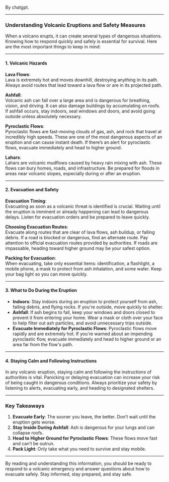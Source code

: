 By chatgpt.

---

### **Understanding Volcanic Eruptions and Safety Measures**

When a volcano erupts, it can create several types of dangerous situations. Knowing how to respond quickly and safely is essential for survival. Here are the most important things to keep in mind:

---

#### **1. Volcanic Hazards**

**Lava Flows**:  
Lava is extremely hot and moves downhill, destroying anything in its path. Always avoid routes that lead toward a lava flow or are in its projected path.

**Ashfall**:  
Volcanic ash can fall over a large area and is dangerous for breathing, vision, and driving. It can also damage buildings by accumulating on roofs. If ashfall occurs, stay indoors, seal windows and doors, and avoid going outside unless absolutely necessary.

**Pyroclastic Flows**:  
Pyroclastic flows are fast-moving clouds of gas, ash, and rock that travel at incredibly high speeds. These are one of the most dangerous aspects of an eruption and can cause instant death. If there’s an alert for pyroclastic flows, evacuate immediately and head to higher ground.

**Lahars**:  
Lahars are volcanic mudflows caused by heavy rain mixing with ash. These flows can bury homes, roads, and infrastructure. Be prepared for floods in areas near volcanic slopes, especially during or after an eruption.

---

#### **2. Evacuation and Safety**

**Evacuation Timing**:  
Evacuating as soon as a volcanic threat is identified is crucial. Waiting until the eruption is imminent or already happening can lead to dangerous delays. Listen for evacuation orders and be prepared to leave quickly.

**Choosing Evacuation Routes**:  
Evacuate along routes that are clear of lava flows, ash buildup, or falling debris. If a road is blocked or dangerous, find an alternate route. Pay attention to official evacuation routes provided by authorities. If roads are impassable, heading toward higher ground may be your safest option.

**Packing for Evacuation**:  
When evacuating, take only essential items: identification, a flashlight, a mobile phone, a mask to protect from ash inhalation, and some water. Keep your bag light so you can move quickly.

---

#### **3. What to Do During the Eruption**

- **Indoors**: Stay indoors during an eruption to protect yourself from ash, falling debris, and flying rocks. If you're outside, move quickly to shelter.
- **Ashfall**: If ash begins to fall, keep your windows and doors closed to prevent it from entering your home. Wear a mask or cloth over your face to help filter out ash particles, and avoid unnecessary trips outside.
- **Evacuate Immediately for Pyroclastic Flows**: Pyroclastic flows move rapidly and are extremely hot. If you're warned about an impending pyroclastic flow, evacuate immediately and head to higher ground or an area far from the flow's path.

---

#### **4. Staying Calm and Following Instructions**

In any volcanic eruption, staying calm and following the instructions of authorities is vital. Panicking or delaying evacuation can increase your risk of being caught in dangerous conditions. Always prioritize your safety by listening to alerts, evacuating early, and heading to designated shelters.

---

### **Key Takeaways**  
1. **Evacuate Early**: The sooner you leave, the better. Don’t wait until the eruption gets worse.
2. **Stay Inside During Ashfall**: Ash is dangerous for your lungs and can collapse roofs.
3. **Head to Higher Ground for Pyroclastic Flows**: These flows move fast and can’t be outrun.
4. **Pack Light**: Only take what you need to survive and stay mobile.

---

By reading and understanding this information, you should be ready to respond to a volcanic emergency and answer questions about how to evacuate safely. Stay informed, stay prepared, and stay safe.
